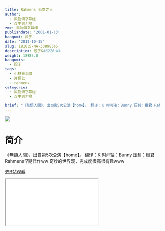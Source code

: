 ```yaml
---
title: Rahmens 无类之人
author:
  - 风物诗字幕组
  - 汉中则为橙
zmz: 风物诗字幕组
publishdate: '2001-01-03'
bangumi: 段子
date: '2018-10-15'
slug: 181015-NA-33898566
description: 段子&#8226;NA
weight: 18985.0
bangumis:
  - 段子
tags:
  - 小林贤太郎
  - 片桐仁
  - rahmens
categories:
  - 风物诗字幕组
  - 汉中则为橙

brief: "《無類人間》，出自第5次公演【home】。 翻译：K 时间轴：Bunny 压制：橙君 Rahmens早期佳作ww 奇妙的世界观，完成度很高很有趣www"
---
```

![](https://i.imgur.com/Ef83afS.jpg)
# 简介  
《無類人間》，出自第5次公演【home】。
翻译：K 时间轴：Bunny 压制：橙君
Rahmens早期佳作ww 奇妙的世界观，完成度很高很有趣www  

[去B站观看](https://www.bilibili.com/video/av33898566/)
<div class ="resp-container"><iframe class="testiframe" src="//player.bilibili.com/player.html?aid=33898566"", scrolling="no", allowfullscreen="true" > </iframe></div> 
